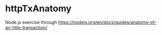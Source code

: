# httpTxAnatomy
Node.js exercise through https://nodejs.org/en/docs/guides/anatomy-of-an-http-transaction/
